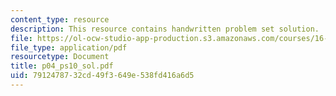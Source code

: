 ```yaml
---
content_type: resource
description: This resource contains handwritten problem set solution.
file: https://ol-ocw-studio-app-production.s3.amazonaws.com/courses/16-01-unified-engineering-i-ii-iii-iv-fall-2005-spring-2006/7912478732cd49f3649e538fd416a6d5_p04_ps10_sol.pdf
file_type: application/pdf
resourcetype: Document
title: p04_ps10_sol.pdf
uid: 79124787-32cd-49f3-649e-538fd416a6d5
---
```

